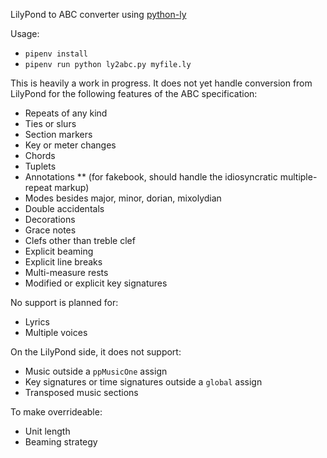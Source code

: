 LilyPond to ABC converter using [python-ly](https://pypi.python.org/pypi/python-ly)

Usage: 

* `pipenv install`
* `pipenv run python ly2abc.py myfile.ly`

This is heavily a work in progress. It does not yet handle conversion from
LilyPond for the following features of the ABC specification:

* Repeats of any kind
* Ties or slurs
* Section markers
* Key or meter changes
* Chords
* Tuplets
* Annotations
** (for fakebook, should handle the idiosyncratic multiple-repeat markup)
* Modes besides major, minor, dorian, mixolydian
* Double accidentals
* Decorations
* Grace notes
* Clefs other than treble clef
* Explicit beaming
* Explicit line breaks
* Multi-measure rests
* Modified or explicit key signatures

No support is planned for:

* Lyrics
* Multiple voices

On the LilyPond side, it does not support:

* Music outside a `ppMusicOne` assign
* Key signatures or time signatures outside a `global` assign
* Transposed music sections

To make overrideable:

* Unit length
* Beaming strategy
